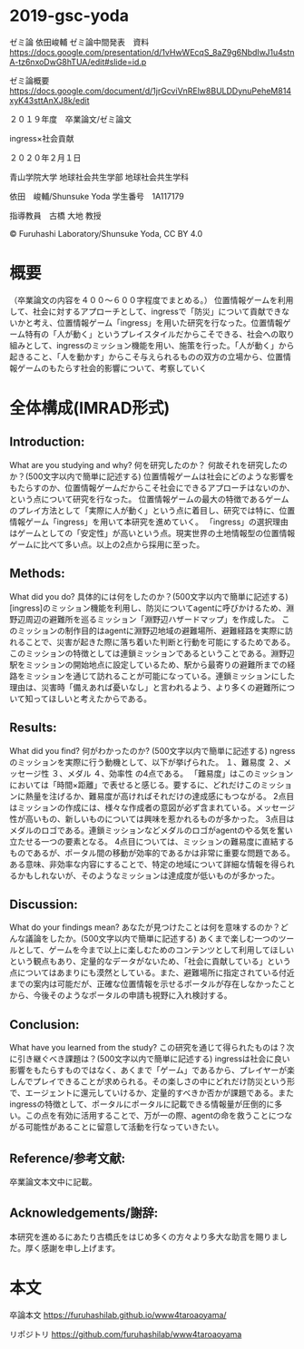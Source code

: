 # 2019-gsc-yoda
ゼミ論 依田峻輔
ゼミ論中間発表　資料
https://docs.google.com/presentation/d/1vHwWEcqS_8aZ9g6NbdIwJ1u4stnA-tz6nxoDwG8hTUA/edit#slide=id.p

ゼミ論概要
https://docs.google.com/document/d/1jrGcviVnRElw8BULDDynuPeheM814xyK43sttAnXJ8k/edit

２０１９年度　卒業論文/ゼミ論文





ingress×社会貢献









２０２０年２月１日


青山学院大学 地球社会共生学部 地球社会共生学科

依田　峻輔/Shunsuke Yoda
学生番号　1A117179


指導教員　古橋 大地 教授


© Furuhashi Laboratory/Shunsuke Yoda, CC BY 4.0

# 概要
（卒業論文の内容を４００〜６００字程度でまとめる。）
位置情報ゲームを利用して、社会に対するアプローチとして、ingressで「防災」について貢献できないかと考え、位置情報ゲーム「ingress」を用いた研究を行なった。位置情報ゲーム特有の「人が動く」というプレイスタイルだからこそできる、社会への取り組みとして、ingressのミッション機能を用い、施策を行った。「人が動く」から起きること、「人を動かす」からこそ与えられるものの双方の立場から、位置情報ゲームのもたらす社会的影響について、考察していく

# 全体構成(IMRAD形式)

## Introduction:
What are you studying and why? 何を研究したのか？ 何故それを研究したのか？(500文字以内で簡単に記述する)
位置情報ゲームは社会にどのような影響をもたらすのか、位置情報ゲームだからこそ社会にできるアプローチはないのか、という点について研究を行なった。
位置情報ゲームの最大の特徴であるゲームのプレイ方法として「実際に人が動く」という点に着目し、研究では特に、位置情報ゲーム「ingress」を用いて本研究を進めていく。
「ingress」の選択理由はゲームとしての「安定性」が高いという点。現実世界の土地情報型の位置情報ゲームに比べて多い点。以上の2点から採用に至った。
## Methods:
What did you do? 具体的には何をしたのか？(500文字以内で簡単に記述する)
[ingress]のミッション機能を利用し、防災についてagentに呼びかけるため、淵野辺周辺の避難所を巡るミッション「淵野辺ハザードマップ」を作成した。
このミッションの制作目的はagentに淵野辺地域の避難場所、避難経路を実際に訪れることで、災害が起きた際に落ち着いた判断と行動を可能にするためである。このミッションの特徴としては連鎖ミッションであるということである。淵野辺駅をミッションの開始地点に設定しているため、駅から最寄りの避難所までの経路をミッションを通じて訪れることが可能になっている。連鎖ミッションにした理由は、災害時「備えあれば憂いなし」と言われるよう、より多くの避難所について知ってほしいと考えたからである。


## Results:
What did you find? 何がわかったのか? (500文字以内で簡単に記述する)
ngressのミッションを実際に行う動機として、以下が挙げられた。
１、難易度
２、メッセージ性
３、メダル
４、効率性
の4点である。
「難易度」はこのミッションにおいては「時間×距離」で表せると感じる。要するに、どれだけこのミッションに熱量を注げるか、難易度が高ければそれだけの達成感にもつながる。
2点目はミッションの作成には、様々な作成者の意図が必ず含まれている。メッセージ性が高いもの、新しいものについては興味を惹かれるものが多かった。
3点目はメダルのロゴである。連鎖ミッションなどメダルのロゴがagentのやる気を奮い立たせる一つの要素となる。
4点目については、ミッションの難易度に直結するものであるが、ポータル間の移動が効率的であるかは非常に重要な問題である。ある意味、非効率な内容にすることで、特定の地域について詳細な情報を得られるかもしれないが、そのようなミッションは達成度が低いものが多かった。


## Discussion:
What do your findings mean? あなたが見つけたことは何を意味するのか？どんな議論をしたか。(500文字以内で簡単に記述する)
あくまで楽しむ一つのツールとして、ゲームを今まで以上に楽しむためのコンテンツとして利用してほしいという観点もあり、定量的なデータがないため、「社会に貢献している」という点についてはあまりにも漠然としている。また、避難場所に指定されている付近までの案内は可能だが、正確な位置情報を示せるポータルが存在しなかったことから、今後そのようなポータルの申請も視野に入れ検討する。

## Conclusion:
What have you learned from the study? この研究を通じて得られたものは？次に引き継ぐべき課題は？(500文字以内で簡単に記述する)
ingressは社会に良い影響をもたらすものではなく、あくまで「ゲーム」であるから、プレイヤーが楽しんでプレイできることが求められる。その楽しさの中にどれだけ防災という形で、エージェントに還元していけるか、定量的すべきか否かが課題である。またingressの特徴として、ポータルにポータルに記載できる情報量が圧倒的に多い。この点を有効に活用することで、万が一の際、agentの命を救うことにつながる可能性があることに留意して活動を行なっていきたい。
## Reference/参考文献:
卒業論文本文中に記載。

## Acknowledgements/謝辞:
本研究を進めるにあたり古橋氏をはじめ多くの方々より多大な助言を賜りました。厚く感謝を申し上げます。

# 本文




卒論本文
https://furuhashilab.github.io/www4taroaoyama/


リポジトリ
https://github.com/furuhashilab/www4taroaoyama



